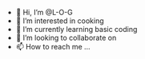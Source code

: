 - 👋 Hi, I’m @L-O-G
- 👀 I’m interested in cooking
- 🌱 I’m currently learning basic coding
- 💞️ I’m looking to collaborate on 
- 📫 How to reach me ...

<!---
L-O-G/L-O-G is a ✨ special ✨ repository because its `README.md` (this file) appears on your GitHub profile.
You can click the Preview link to take a look at your changes.
--->
